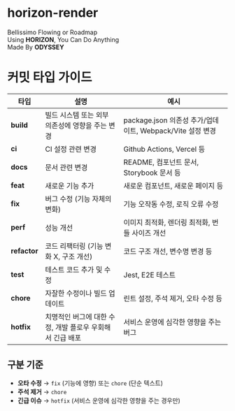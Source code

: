 # horizon-render
Bellissimo Flowing or Roadmap  
Using **HORIZON**, You Can Do Anything  
Made By **ODYSSEY**  

# 커밋 타입 가이드

| 타입 | 설명 | 예시 |
|------|------|------|
| **build** | 빌드 시스템 또는 외부 의존성에 영향을 주는 변경 | package.json 의존성 추가/업데이트, Webpack/Vite 설정 변경 |
| **ci** | CI 설정 관련 변경 | Github Actions, Vercel 등 |
| **docs** | 문서 관련 변경 | README, 컴포넌트 문서, Storybook 문서 등 |
| **feat** | 새로운 기능 추가 | 새로운 컴포넌트, 새로운 페이지 등 |
| **fix** | 버그 수정 (기능 자체의 변화) | 기능 오작동 수정, 로직 오류 수정 |
| **perf** | 성능 개선 | 이미지 최적화, 렌더링 최적화, 번들 사이즈 개선 |
| **refactor** | 코드 리팩터링 (기능 변화 X, 구조 개선) | 코드 구조 개선, 변수명 변경 등 |
| **test** | 테스트 코드 추가 및 수정 | Jest, E2E 테스트 |
| **chore** | 자잘한 수정이나 빌드 업데이트 | 린트 설정, 주석 제거, 오타 수정 등 |
| **hotfix** | 치명적인 버그에 대한 수정, 개발 플로우 우회해서 긴급 배포 | 서비스 운영에 심각한 영향을 주는 버그 |

## 구분 기준

- **오타 수정** → `fix` (기능에 영향) 또는 `chore` (단순 텍스트)
- **주석 제거** → `chore`
- **긴급 이슈** → `hotfix` (서비스 운영에 심각한 영향을 주는 경우만)
